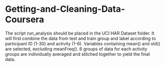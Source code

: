 # Getting-and-Cleaning-Data-Coursera

The script run_analysis should be placed in the UCI HAR Dataset folder.
It will first combine the data from test and train group and label according to participant ID (1-30) and activity (1-6).
Variables containing mean() and std() are selected, excluding meanFreq().
6 groups of data for each activity groups are individually averaged and stitched together to yield the final data.
